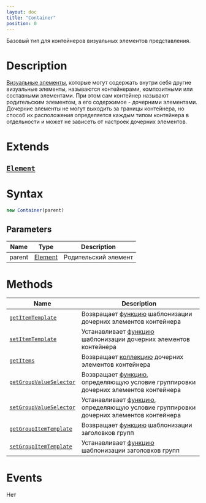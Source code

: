 ```yaml
---
layout: doc
title: "Container"
position: 0
---
```


Базовый тип для контейнеров визуальных элементов представления.

# Description

[Визуальные элементы](../Element/), которые могут содержать внутри себя другие визуальные элементы,
называются контейнерами, композитными или составными элементами. При этом сам контейнер называют
родительским элементом, а его содержимое - дочерними элементами. Дочерние элементы не могут выходить
за границы контейнера, но способ их расположения определяется каждым типом контейнера в отдельности
и может не зависеть от настроек дочерних элементов.

# Extends

## [`Element`](../Element/)

# Syntax

```js
new Container(parent)
```

## Parameters

|Name|Type|Description|
|----|----|-----------|
|parent|[Element](../Element/)|Родительский элемент|

# Methods

|Name|Description|
|----|---------|
|[`getItemTemplate`](Container.getItemTemplate/)|Возвращает [функцию](../../Script/) шаблонизации дочерних элементов контейнера|
|[`setItemTemplate`](Container.setItemTemplate/)|Устанавливает [функцию](../../Script/) шаблонизации дочерних элементов контейнера|
|[`getItems`](Container.getItems/)|Возвращает [коллекцию](../../Collection/) дочерних элементов контейнера|
|[`getGroupValueSelector`](Container.getGroupValueSelector/)|Возвращает [функцию](../../Script/), определяющую условие группировки дочерних элементов контейнера|
|[`setGroupValueSelector`](Container.setGroupValueSelector/)|Устанавливает [функцию](../../Script/), определяющую условие группировки дочерних элементов контейнера|
|[`getGroupItemTemplate`](Container.getGroupItemTemplate/)|Возвращает [функцию](../../Script/) шаблонизации заголовков групп|
|[`setGroupItemTemplate`](Container.setGroupItemTemplate/)|Устанавливает [функцию](../../Script/) шаблонизации заголовков групп|

# Events

Нет